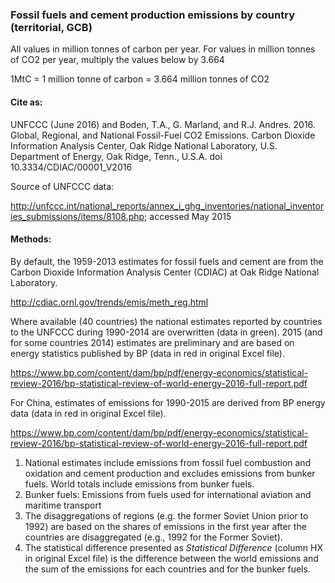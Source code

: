###  Fossil fuels and cement production emissions by country (territorial, GCB)

All values in million tonnes of carbon per year. For values in million tonnes of CO2 per year, multiply the values below by 3.664

1MtC = 1 million tonne of carbon = 3.664 million tonnes of CO2

#### Cite as:

UNFCCC (June 2016) and  Boden, T.A., G. Marland, and R.J. Andres. 2016. Global, Regional, and National Fossil-Fuel CO2 Emissions. Carbon Dioxide Information Analysis Center, Oak Ridge National Laboratory, U.S. Department of Energy, Oak Ridge, Tenn., U.S.A. doi 10.3334/CDIAC/00001_V2016

Source of UNFCCC data:

<http://unfccc.int/national_reports/annex_i_ghg_inventories/national_inventories_submissions/items/8108.php>; accessed May 2015

#### Methods:

By default, the 1959-2013 estimates for fossil fuels and cement are from the Carbon Dioxide Information Analysis Center (CDIAC) at Oak Ridge National Laboratory.

<http://cdiac.ornl.gov/trends/emis/meth_reg.html>

Where available (40 countries) the national estimates reported by countries to the UNFCCC during 1990-2014 are overwritten (data in green).
2015 (and for some countries 2014) estimates are preliminary and are based on energy statistics published by BP (data in red in original Excel file).

<https://www.bp.com/content/dam/bp/pdf/energy-economics/statistical-review-2016/bp-statistical-review-of-world-energy-2016-full-report.pdf>

For China, estimates of emissions for 1990-2015 are derived from BP energy data (data in red in original Excel file).

<https://www.bp.com/content/dam/bp/pdf/energy-economics/statistical-review-2016/bp-statistical-review-of-world-energy-2016-full-report.pdf>

1. National estimates include emissions from fossil fuel combustion and oxidation and cement production and excludes emissions from bunker fuels. World totals include emissions from bunker fuels.
2. Bunker fuels: Emissions from fuels used for international aviation and maritime transport
3. The disaggregations of regions (e.g. the former Soviet Union prior to 1992) are based on the shares of emissions in the first year after the countries are disaggregated (e.g., 1992 for the Former Soviet).
4. The statistical difference presented as *Statistical Difference* (column HX in original Excel file) is the difference between the world emissions and the sum of the emissions for each countries and for the bunker fuels.

